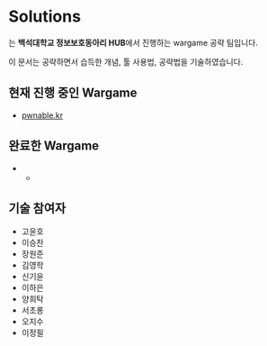 # Solutions

는 **백석대학교 정보보호동아리 HUB**에서 진행하는 wargame 공략 팀입니다.

이 문서는 공략하면서 습득한 개념, 툴 사용법, 공략법을 기술하였습니다.

## 현재 진행 중인 Wargame

* [pwnable.kr](/pwnable.kr)

## 완료한 Wargame

* -

## 기술 참여자

* 고윤호
* 이승찬
* 장원준
* 김영학
* 신기윤
* 이하은
* 양희탁
* 서초롱
* 오지수
* 이정필



